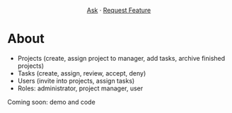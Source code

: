 
<div align="center">
  <p align="center">
    <a href="https://github.com/bloogrox/telegram-task-manager/issues">Ask</a>
    ·
    <a href="https://github.com/bloogrox/telegram-task-manager/issues">Request Feature</a>
  </p>
</div>


# About

- Projects (create, assign project to manager, add tasks, archive finished projects)
- Tasks (create, assign, review, accept, deny)
- Users (invite into projects, assign tasks)
- Roles: administrator, project manager, user

Coming soon: demo and code
